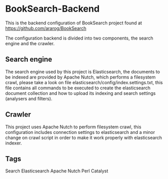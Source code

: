 BookSearch-Backend
==================

This is the backend configuration of BookSearch project found at https://github.com/ararog/BookSearch

The configuration backend is divided into two components, the search engine and the crawler.

## Search engine

The search engine used by this project is Elasticsearch, the documents to be indexed are provided 
by Apache Nutch, which performs a filesystem crawl, please take a look on file elasticsearch/config/index.settings.txt,
this file contains all commands to be executed to create the elasticsearch document collection and how to upload
its indexing and search settings (analysers and filters).

## Crawler

This project uses Apache Nutch to perform filesystem crawl, this configuration includes connection
settings to elasticsearch and a minor change on crawl script in order to make it work properly with
elasticsearch indexer.

## Tags

Search Elasticsearch Apache Nutch Perl Catalyst

